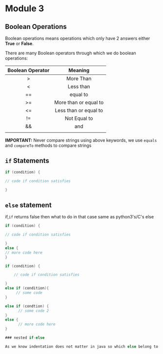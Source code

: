 # Module 3 

## Boolean Operations 

Boolean operations means operations which only have 2 answers either **True** or **False**. 

There are many Boolean operators through which we do boolean operations: 


| Boolean Operator 	|        Meaning        	|
|:----------------:	|:---------------------:	|
|         >        	|       More Than       	|
|         <        	|       Less than       	|
|        ==        	|        equal to       	|
|        >=        	| More than or equal to 	|
|        <=        	| Less than or equal to 	|
|        !=        	|      Not Equal to     	|
|        &&         |           and             |
|        ||         |           or              |
 

**IMPORTANT:** Never compare strings using above keywords, we use `equals` and `compareTo` methods to compare strings

## `if` Statements

```java
if (condition) { 

// code if condition satisfies

} 
```

## `else` statement

if,`if` returns false then what to do in that case same as python3's/C's else

```java
if (condition) { 

// code if condition satisfies

} 
else { 
// more code here 
} 
```
```java 
if (condition) { 

    // code if condition satisfies

} 
else if (condition){ 
     // some code 
}

else if (condtion) { 
      // some code 2
}
else { 
      // more code here 
} 

### nested if-else

As we know indentation does not matter in java so which else belong to which if, this can coz' confusion. Solution - nearest `if` of `else` is considered to overide this, we use curly brackets `{ }`

